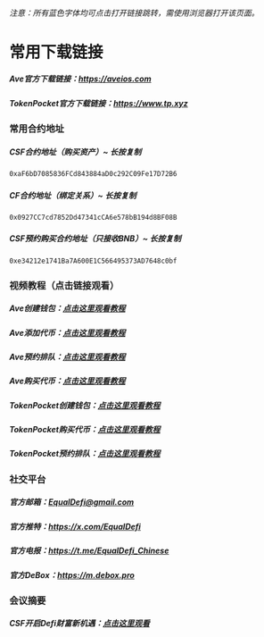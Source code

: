 ###### 注意：所有蓝色字体均可点击打开链接跳转，需使用浏览器打开该页面。

# 常用下载链接

##### Ave官方下载链接：<a target="_blank" href="https://aveios.com/download">https://aveios.com</a>
##### TokenPocket官方下载链接：<a target="_blank" href="https://www.tp.xyz/">https://www.tp.xyz</a>

### 常用合约地址 
##### CSF合约地址（购买资产）~  长按复制
```bash
0xaF6bD7085836FCd843884aD0c292C09Fe17D72B6
```
##### CF合约地址（绑定关系）~  长按复制
```bash
0x0927CC7cd7852Dd47341cCA6e578bB194d8BF08B
```
##### CSF预约购买合约地址（只接收BNB）~  长按复制
```bash
0xe34212e1741Ba7A600E1C566495373AD7648c0bf
```
### 视频教程（点击链接观看）
##### Ave创建钱包：<a target="_blank" href="https://equaldefi.oss-cn-hongkong.aliyuncs.com/video/Ave_Create_Wallet.mp4">点击这里观看教程</a>
##### Ave添加代币：<a target="_blank" href="https://equaldefi.oss-cn-hongkong.aliyuncs.com/video/Ave_Adds_Tokens.mp4">点击这里观看教程</a>
##### Ave预约排队：<a target="_blank" href="https://equaldefi.oss-cn-hongkong.aliyuncs.com/video/Ave_Appointment_Queue.mp4">点击这里观看教程</a>
##### Ave购买代币：<a target="_blank" href="https://equaldefi.oss-cn-hongkong.aliyuncs.com/video/Ave_Purchase.mp4">点击这里观看教程</a>
##### TokenPocket创建钱包：<a target="_blank" href="https://equaldefi.oss-cn-hongkong.aliyuncs.com/video/TP_Create_Wallet.mp4">点击这里观看教程</a>
##### TokenPocket购买代币：<a target="_blank" href="https://equaldefi.oss-cn-hongkong.aliyuncs.com/video/TP_Purchase.mp4">点击这里观看教程</a>
##### TokenPocket预约排队：<a target="_blank" href="https://equaldefi.oss-cn-hongkong.aliyuncs.com/video/TP_Appointment_Queue.mp4">点击这里观看教程</a>

### 社交平台
##### 官方邮箱：<a target="_blank" href="mailto:EqualDefi@gmail.com">EqualDefi@gmail.com</a>
##### 官方推特：<a target="_blank" href="https://x.com/EqualDefi">https://x.com/EqualDefi</a>
##### 官方电报：<a target="_blank" href="https://t.me/EqualDefi_Chinese">https://t.me/EqualDefi_Chinese</a>
##### 官方DeBox：<a target="_blank" href="https://m.debox.pro/group?id=660vqhfo&code=32wflxk6">https://m.debox.pro</a>

### 会议摘要
##### CSF开启Defi财富新机遇：<a target="_blank" href="https://meeting.tencent.com/crm/N8X9yJ7408">点击这里观看</a>

